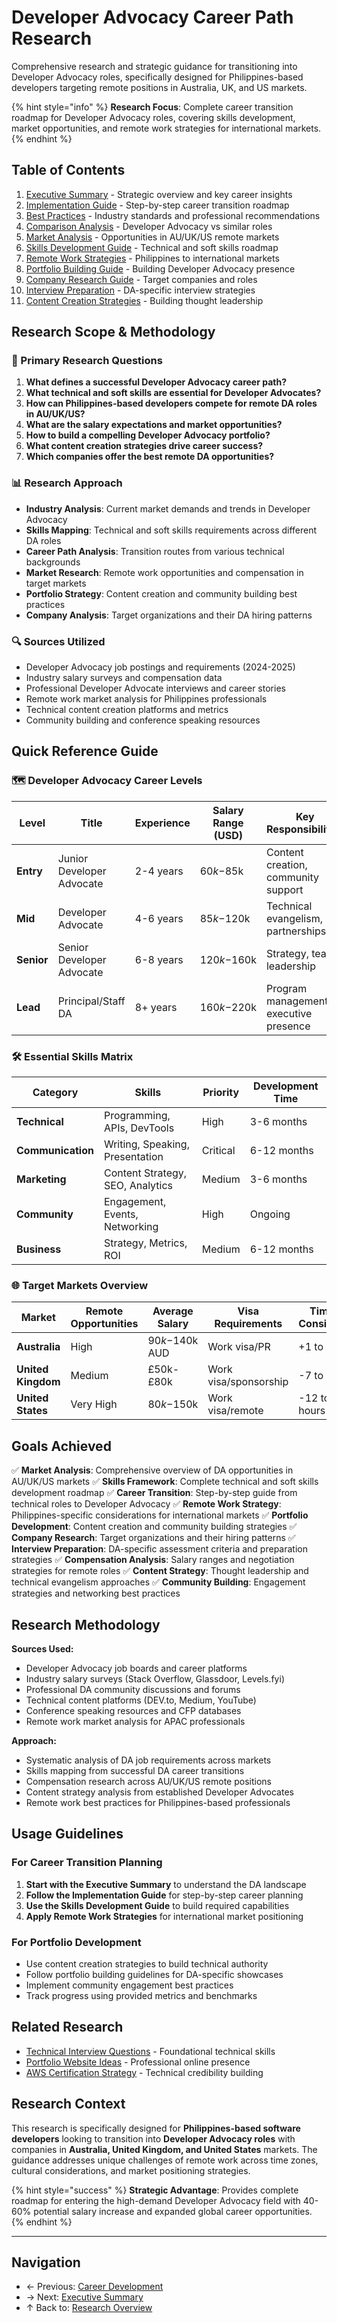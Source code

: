 # Developer Advocacy Career Path Research

Comprehensive research and strategic guidance for transitioning into Developer Advocacy roles, specifically designed for Philippines-based developers targeting remote positions in Australia, UK, and US markets.

{% hint style="info" %}
**Research Focus**: Complete career transition roadmap for Developer Advocacy roles, covering skills development, market opportunities, and remote work strategies for international markets.
{% endhint %}

## Table of Contents

1. [Executive Summary](./executive-summary.md) - Strategic overview and key career insights
2. [Implementation Guide](./implementation-guide.md) - Step-by-step career transition roadmap
3. [Best Practices](./best-practices.md) - Industry standards and professional recommendations
4. [Comparison Analysis](./comparison-analysis.md) - Developer Advocacy vs similar roles
5. [Market Analysis](./market-analysis.md) - Opportunities in AU/UK/US remote markets
6. [Skills Development Guide](./skills-development-guide.md) - Technical and soft skills roadmap
7. [Remote Work Strategies](./remote-work-strategies.md) - Philippines to international markets
8. [Portfolio Building Guide](./portfolio-building-guide.md) - Building Developer Advocacy presence
9. [Company Research Guide](./company-research-guide.md) - Target companies and roles
10. [Interview Preparation](./interview-preparation.md) - DA-specific interview strategies
11. [Content Creation Strategies](./content-creation-strategies.md) - Building thought leadership

## Research Scope & Methodology

### 🎯 Primary Research Questions

1. **What defines a successful Developer Advocacy career path?**
2. **What technical and soft skills are essential for Developer Advocates?**
3. **How can Philippines-based developers compete for remote DA roles in AU/UK/US?**
4. **What are the salary expectations and market opportunities?**
5. **How to build a compelling Developer Advocacy portfolio?**
6. **What content creation strategies drive career success?**
7. **Which companies offer the best remote DA opportunities?**

### 📊 Research Approach

- **Industry Analysis**: Current market demands and trends in Developer Advocacy
- **Skills Mapping**: Technical and soft skills requirements across different DA roles
- **Career Path Analysis**: Transition routes from various technical backgrounds
- **Market Research**: Remote work opportunities and compensation in target markets
- **Portfolio Strategy**: Content creation and community building best practices
- **Company Analysis**: Target organizations and their DA hiring patterns

### 🔍 Sources Utilized

- Developer Advocacy job postings and requirements (2024-2025)
- Industry salary surveys and compensation data
- Professional Developer Advocate interviews and career stories
- Remote work market analysis for Philippines professionals
- Technical content creation platforms and metrics
- Community building and conference speaking resources

## Quick Reference Guide

### 🗺️ Developer Advocacy Career Levels

| Level | Title | Experience | Salary Range (USD) | Key Responsibilities |
|-------|-------|------------|-------------------|---------------------|
| **Entry** | Junior Developer Advocate | 2-4 years | $60k-$85k | Content creation, community support |
| **Mid** | Developer Advocate | 4-6 years | $85k-$120k | Technical evangelism, partnerships |
| **Senior** | Senior Developer Advocate | 6-8 years | $120k-$160k | Strategy, team leadership |
| **Lead** | Principal/Staff DA | 8+ years | $160k-$220k | Program management, executive presence |

### 🛠️ Essential Skills Matrix

| Category | Skills | Priority | Development Time |
|----------|--------|----------|------------------|
| **Technical** | Programming, APIs, DevTools | High | 3-6 months |
| **Communication** | Writing, Speaking, Presentation | Critical | 6-12 months |
| **Marketing** | Content Strategy, SEO, Analytics | Medium | 3-6 months |
| **Community** | Engagement, Events, Networking | High | Ongoing |
| **Business** | Strategy, Metrics, ROI | Medium | 6-12 months |

### 🌐 Target Markets Overview

| Market | Remote Opportunities | Average Salary | Visa Requirements | Time Zone Considerations |
|--------|---------------------|----------------|-------------------|-------------------------|
| **Australia** | High | $90k-$140k AUD | Work visa/PR | +1 to +3 hours |
| **United Kingdom** | Medium | £50k-£80k | Work visa/sponsorship | -7 to -8 hours |
| **United States** | Very High | $80k-$150k | Work visa/remote | -12 to -16 hours |

## Goals Achieved

✅ **Market Analysis**: Comprehensive overview of DA opportunities in AU/UK/US markets
✅ **Skills Framework**: Complete technical and soft skills development roadmap
✅ **Career Transition**: Step-by-step guide from technical roles to Developer Advocacy
✅ **Remote Work Strategy**: Philippines-specific considerations for international markets
✅ **Portfolio Development**: Content creation and community building strategies
✅ **Company Research**: Target organizations and their hiring patterns
✅ **Interview Preparation**: DA-specific assessment criteria and preparation strategies
✅ **Compensation Analysis**: Salary ranges and negotiation strategies for remote roles
✅ **Content Strategy**: Thought leadership and technical evangelism approaches
✅ **Community Building**: Engagement strategies and networking best practices

## Research Methodology

**Sources Used:**
- Developer Advocacy job boards and career platforms
- Industry salary surveys (Stack Overflow, Glassdoor, Levels.fyi)
- Professional DA community discussions and forums
- Technical content platforms (DEV.to, Medium, YouTube)
- Conference speaking resources and CFP databases
- Remote work market analysis for APAC professionals

**Approach:**
- Systematic analysis of DA job requirements across markets
- Skills mapping from successful DA career transitions
- Compensation research across AU/UK/US remote positions
- Content strategy analysis from established Developer Advocates
- Remote work best practices for Philippines-based professionals

## Usage Guidelines

### For Career Transition Planning

1. **Start with the Executive Summary** to understand the DA landscape
2. **Follow the Implementation Guide** for step-by-step career planning
3. **Use the Skills Development Guide** to build required capabilities
4. **Apply Remote Work Strategies** for international market positioning

### For Portfolio Development

- Use content creation strategies to build technical authority
- Follow portfolio building guidelines for DA-specific showcases
- Implement community engagement best practices
- Track progress using provided metrics and benchmarks

## Related Research

- [Technical Interview Questions](../technical-interview-questions/README.md) - Foundational technical skills
- [Portfolio Website Ideas](../portfolio-website-ideas/README.md) - Professional online presence
- [AWS Certification Strategy](../aws-certification-fullstack-devops/README.md) - Technical credibility building

## Research Context

This research is specifically designed for **Philippines-based software developers** looking to transition into **Developer Advocacy roles** with companies in **Australia, United Kingdom, and United States** markets. The guidance addresses unique challenges of remote work across time zones, cultural considerations, and market positioning strategies.

{% hint style="success" %}
**Strategic Advantage**: Provides complete roadmap for entering the high-demand Developer Advocacy field with 40-60% potential salary increase and expanded global career opportunities.
{% endhint %}

---

## Navigation

- ← Previous: [Career Development](../README.md)
- → Next: [Executive Summary](./executive-summary.md)
- ↑ Back to: [Research Overview](../../README.md)